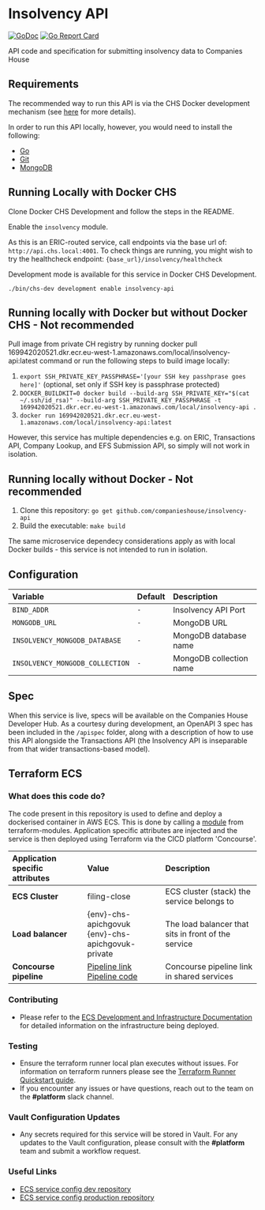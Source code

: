 # Insolvency API

[![GoDoc](https://godoc.org/github.com/companieshouse/insolvency-api?status.svg)](https://godoc.org/github.com/companieshouse/insolvency-api)
[![Go Report Card](https://goreportcard.com/badge/github.com/companieshouse/insolvency-api)](https://goreportcard.com/report/github.com/companieshouse/insolvency-api)

API code and specification for submitting insolvency data to Companies House

## Requirements

The recommended way to run this API is via the CHS Docker development mechanism (see [here](https://github.com/companieshouse/docker-chs-development) for more details).

In order to run this API locally, however, you would need to install the following:

- [Go](https://golang.org/doc/install)
- [Git](https://git-scm.com/downloads)
- [MongoDB](https://www.mongodb.com/)

## Running Locally with Docker CHS

Clone Docker CHS Development and follow the steps in the README.

Enable the `insolvency` module. 

As this is an ERIC-routed service, call endpoints via the base url of: `http://api.chs.local:4001`. To check things are running, you might wish to try the healthcheck endpoint: `{base_url}/insolvency/healthcheck`

Development mode is available for this service in Docker CHS Development.

`./bin/chs-dev development enable insolvency-api`

## Running locally with Docker but without Docker CHS - Not recommended

Pull image from private CH registry by running docker pull 169942020521.dkr.ecr.eu-west-1.amazonaws.com/local/insolvency-api:latest command or run the following steps to build image locally:

1.  `export SSH_PRIVATE_KEY_PASSPHRASE='[your SSH key passhprase goes here]'` (optional, set only if SSH key is passphrase protected)
2.  `DOCKER_BUILDKIT=0 docker build --build-arg SSH_PRIVATE_KEY="$(cat ~/.ssh/id_rsa)" --build-arg SSH_PRIVATE_KEY_PASSPHRASE -t 169942020521.dkr.ecr.eu-west-1.amazonaws.com/local/insolvency-api .`
3.  `docker run 169942020521.dkr.ecr.eu-west-1.amazonaws.com/local/insolvency-api:latest`

However, this service has multiple dependencies e.g. on ERIC, Transactions API, Company Lookup, and EFS Submission API, so simply will not work in isolation.

## Running locally without Docker - Not recommended

1. Clone this repository: `go get github.com/companieshouse/insolvency-api`
1. Build the executable: `make build`

The same microservice dependecy considerations apply as with local Docker builds - this service is not intended to run in isolation.

## Configuration

| Variable                        | Default | Description             |
| :------------------------------ | :------ | :---------------------- |
| `BIND_ADDR`                     | `-`     | Insolvency API Port     |
| `MONGODB_URL`                   | `-`     | MongoDB URL             |
| `INSOLVENCY_MONGODB_DATABASE`   | `-`     | MongoDB database name   |
| `INSOLVENCY_MONGODB_COLLECTION` | `-`     | MongoDB collection name |

## Spec

When this service is live, specs will be available on the Companies House Developer Hub. As a courtesy during development, an OpenAPI 3 spec has been included in the `/apispec` folder, along with a description of how to use this API alongside the Transactions API (the Insolvency API is inseparable from that wider transactions-based model).

## Terraform ECS

### What does this code do?

The code present in this repository is used to define and deploy a dockerised container in AWS ECS.
This is done by calling a [module](https://github.com/companieshouse/terraform-modules/tree/main/aws/ecs) from terraform-modules. Application specific attributes are injected and the service is then deployed using Terraform via the CICD platform 'Concourse'.

Application specific attributes | Value                                | Description
:---------|:-----------------------------------------------------------------------------|:-----------
**ECS Cluster**        | filing-close                                    | ECS cluster (stack) the service belongs to
**Load balancer**      |{env}-chs-apichgovuk <br> {env}-chs-apichgovuk-private                                 | The load balancer that sits in front of the service
**Concourse pipeline**     |[Pipeline link](https://ci-platform.companieshouse.gov.uk/teams/team-development/pipelines/insolvency-api) <br> [Pipeline code](https://github.com/companieshouse/ci-pipelines/blob/master/pipelines/ssplatform/team-development/insolvency-api)                                  | Concourse pipeline link in shared services


### Contributing
- Please refer to the [ECS Development and Infrastructure Documentation](https://companieshouse.atlassian.net/wiki/spaces/DEVOPS/pages/4390649858/Copy+of+ECS+Development+and+Infrastructure+Documentation+Updated) for detailed information on the infrastructure being deployed.

### Testing
- Ensure the terraform runner local plan executes without issues. For information on terraform runners please see the [Terraform Runner Quickstart guide](https://companieshouse.atlassian.net/wiki/spaces/DEVOPS/pages/1694236886/Terraform+Runner+Quickstart).
- If you encounter any issues or have questions, reach out to the team on the **#platform** slack channel.

### Vault Configuration Updates
- Any secrets required for this service will be stored in Vault. For any updates to the Vault configuration, please consult with the **#platform** team and submit a workflow request.

### Useful Links
- [ECS service config dev repository](https://github.com/companieshouse/ecs-service-configs-dev)
- [ECS service config production repository](https://github.com/companieshouse/ecs-service-configs-production)
